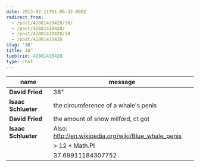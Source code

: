 ```yaml
---
date: 2013-02-11T01:06:32.000Z
redirect_from:
  - /post/42801410428/38/
  - /post/42801410428/
  - /post/42801410428/38
  - /post/42801410428
slug: '38'
title: 38"
tumblrid: 42801410428
type: chat
---
```

|name|message|
|-----|-----|
| **David Fried** | 38" |
| **Isaac Schlueter** | the circumference of a whale's penis |
| **David Fried** | the amount of snow milford, ct got |
| **Isaac Schlueter** | Also: http://en.wikipedia.org/wiki/Blue_whale_penis |
|  | > 12 * Math.PI |
|  | 37.69911184307752 |
